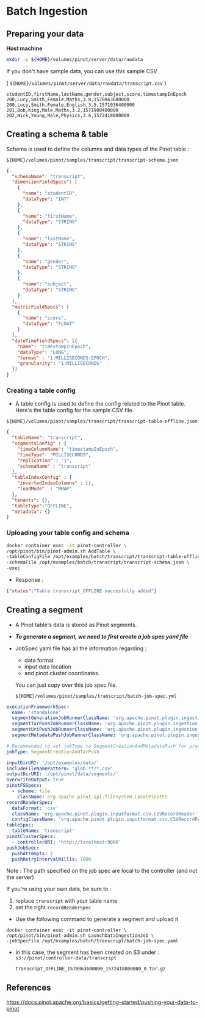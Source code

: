 # Batch Ingestion

## Preparing your data

**Host machine**

```bash
mkdir -p ${HOME}/volumes/pinot/server/data/rawdata
```

If you don't have sample data, you can use this sample CSV

( `${HOME}/volumes/pinot/server/data/rawdata/transcript.csv` )

```csv
studentID,firstName,lastName,gender,subject,score,timestampInEpoch
200,Lucy,Smith,Female,Maths,3.8,1570863600000
200,Lucy,Smith,Female,English,3.5,1571036400000
201,Bob,King,Male,Maths,3.2,1571900400000
202,Nick,Young,Male,Physics,3.6,1572418800000
```

## Creating a schema & table

Schema is used to define the columns and data types of the Pinot table :

`${HOME}/volumes/pinot/samples/transcript/transcript-schema.json`

```json
{
  "schemaName": "transcript",
  "dimensionFieldSpecs": [
    {
      "name": "studentID",
      "dataType": "INT"
    },
    {
      "name": "firstName",
      "dataType": "STRING"
    },
    {
      "name": "lastName",
      "dataType": "STRING"
    },
    {
      "name": "gender",
      "dataType": "STRING"
    },
    {
      "name": "subject",
      "dataType": "STRING"
    }
  ],
  "metricFieldSpecs": [
    {
      "name": "score",
      "dataType": "FLOAT"
    }
  ],
  "dateTimeFieldSpecs": [{
    "name": "timestampInEpoch",
    "dataType": "LONG",
    "format" : "1:MILLISECONDS:EPOCH",
    "granularity": "1:MILLISECONDS"
  }]
}
```

### Creating a table config

* A table config is used to define the config related to the Pinot table. 
Here's the table config for the sample CSV file.

`${HOME}/volumes/pinot/samples/transcript/transcript-table-offline.json`


```json
{
  "tableName": "transcript",
  "segmentsConfig" : {
    "timeColumnName": "timestampInEpoch",
    "timeType": "MILLISECONDS",
    "replication" : "1",
    "schemaName" : "transcript"
  },
  "tableIndexConfig" : {
    "invertedIndexColumns" : [],
    "loadMode"  : "MMAP"
  },
  "tenants": {},
  "tableType":"OFFLINE",
  "metadata": {}
}
```

### Uploading your table config and schema

```bash
docker container exec -it pinot-controller \
/opt/pinot/bin/pinot-admin.sh AddTable \
-tableConfigFile /opt/examples/batch/transcript/transcript-table-offline.json \
-schemaFile /opt/examples/batch/transcript/transcript-schema.json \
-exec
```

* Response :

```json
{"status":"Table transcript_OFFLINE succesfully added"}
```

## Creating a segment

* A Pinot table's data is stored as Pinot segments.

* ***To generate a segment, we need to first create a job spec yaml file***

* JobSpec yaml file has all the information regarding :
  - data format
  - input data location 
  - and pinot cluster coordinates.

  You can just copy over this job spec file. 

  `${HOME}/volumes/pinot/samples/transcript/batch-job-spec.yml`

```yaml
executionFrameworkSpec:
  name: 'standalone'
  segmentGenerationJobRunnerClassName: 'org.apache.pinot.plugin.ingestion.batch.standalone.SegmentGenerationJobRunner'
  segmentTarPushJobRunnerClassName: 'org.apache.pinot.plugin.ingestion.batch.standalone.SegmentTarPushJobRunner'
  segmentUriPushJobRunnerClassName: 'org.apache.pinot.plugin.ingestion.batch.standalone.SegmentUriPushJobRunner'
  segmentMetadataPushJobRunnerClassName: 'org.apache.pinot.plugin.ingestion.batch.standalone.SegmentMetadataPushJobRunner'

# Recommended to set jobType to SegmentCreationAndMetadataPush for production environment where Pinot Deep Store is configured  
jobType: SegmentCreationAndTarPush

inputDirURI: '/opt/examples/data/'
includeFileNamePattern: 'glob:**/*.csv'
outputDirURI: '/opt/pinot/data/segments/'
overwriteOutput: true
pinotFSSpecs:
  - scheme: file
    className: org.apache.pinot.spi.filesystem.LocalPinotFS
recordReaderSpec:
  dataFormat: 'csv'
  className: 'org.apache.pinot.plugin.inputformat.csv.CSVRecordReader'
  configClassName: 'org.apache.pinot.plugin.inputformat.csv.CSVRecordReaderConfig'
tableSpec:
  tableName: 'transcript'
pinotClusterSpecs:
  - controllerURI: 'http://localhost:9000'
pushJobSpec:
  pushAttempts: 2
  pushRetryIntervalMillis: 1000
```

Note : The path specified on the job spec are local to the controller (and not the server)

  If you're using your own data, be sure to :

  1) replace `transcript` with your table name 
  2) set the right `recordReaderSpec`

* Use the following command to generate a segment and upload it

```shell
docker container exec -it pinot-controller \
/opt/pinot/bin/pinot-admin.sh LaunchDataIngestionJob \
-jobSpecFile /opt/examples/batch/transcript/batch-job-spec.yaml
```

* In this case, the segment has been created on S3 under : `s3://pinot/controller-data/transcript`

  `transcript_OFFLINE_1570863600000_1572418800000_0.tar.gz`

## References

https://docs.pinot.apache.org/basics/getting-started/pushing-your-data-to-pinot